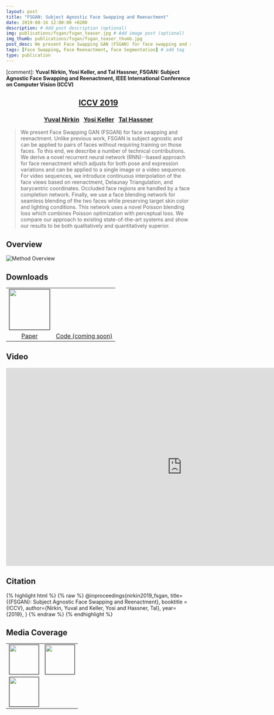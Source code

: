 ```yaml
---
layout: post
title: "FSGAN: Subject Agnostic Face Swapping and Reenactment"
date: 2019-08-16 12:00:00 +0200
description: # Add post description (optional)
img: publications/fsgan/fsgan_teaser.jpg # Add image post (optional)
img_thumb: publications/fsgan/fsgan_teaser_thumb.jpg
post_desc: We present Face Swapping GAN (FSGAN) for face swapping and reenactment. Unlike previous work, FSGAN is subject agnostic and can be applied to pairs of faces without requiring training on those faces. To this end, we describe a number of technical contributions. We derive a novel recurrent neural network (RNN)--based approach for face reenactment which adjusts for both pose and expression variations and can be applied to a single image or a video sequence. For video sequences, we introduce continuous interpolation of the face views based on reenactment, Delaunay Triangulation, and barycentric coordinates. Occluded face regions are handled by a face completion network. Finally, we use a face blending network for seamless blending of the two faces while preserving target skin color and lighting conditions. This network uses a novel Poisson blending loss which combines Poisson optimization with perceptual loss. We compare our approach to existing state-of-the-art systems and show our results to be both qualitatively and quantitatively superior.
tags: [Face Swapping, Face Reenactment, Face Segmentation] # add tag
type: publication
---
```


[comment]: **Yuval Nirkin, Yosi Keller, and Tal Hassner, FSGAN: Subject Agnostic Face Swapping and Reenactment, IEEE International Conference on Computer Vision (ICCV)**
<center><h2><a href="http://iccv2019.thecvf.com/">ICCV 2019</a></h2></center>
<center><h3>
<a href="http://nirkin.com/">Yuval Nirkin</a> &nbsp;
<a href="http://yosi-keller.narod.ru/">Yosi Keller</a> &nbsp;
<a href="https://talhassner.github.io/home/">Tal Hassner</a>
</h3></center>

>We present Face Swapping GAN (FSGAN) for face swapping and reenactment. Unlike previous work, FSGAN is subject agnostic and can be applied to pairs of faces without requiring training on those faces. To this end, we describe a number of technical contributions. We derive a novel recurrent neural network (RNN)--based approach for face reenactment which adjusts for both pose and expression variations and can be applied to a single image or a video sequence. For video sequences, we introduce continuous interpolation of the face views based on reenactment, Delaunay Triangulation, and barycentric coordinates. Occluded face regions are handled by a face completion network. Finally, we use a face blending network for seamless blending of the two faces while preserving target skin color and lighting conditions. This network uses a novel Poisson blending loss which combines Poisson optimization with perceptual loss. We compare our approach to existing state-of-the-art systems and show our results to be both qualitatively and quantitatively superior.

## Overview
![Method Overview]({{site.baseurl}}/assets/img/publications/fsgan/system.jpg)

## Downloads
<table class="download" cellspacing="10" style = "text-align:center; margin-left: auto; margin-right: auto;" border="0">
<tr>
	<td><a href="https://arxiv.org/pdf/1908.05932.pdf"><img style = "height:110px;" src="{{site.baseurl}}/assets/img/publications/fsgan/thumb_paper.jpg" border="1"></a></td>
	<td><a href="http://github.com/{{site.github}}"><i class="fa fa-github" style="font-size:96px;color:black"></i></a></td>
</tr>
<tr>
	<td><a href="https://arxiv.org/pdf/1908.05932.pdf">Paper</a></td>
	<td><a href="http://github.com/{{site.github}}">Code (coming soon)</a></td>
</tr>
</table>

## Video
<center><div class="embed-container">
  <iframe
      src="https://www.youtube.com/embed/BsITEVX6hkE"
      width="960"
      height="540"
      frameborder="0"
      allowfullscreen="">
  </iframe>
</div></center>

## Citation
{% highlight html %}
{% raw %}
@inproceedings{nirkin2019_fsgan,
  title={{FSGAN}: Subject Agnostic Face Swapping and Reenactment},
  booktitle = {ICCV},
  author={Nirkin, Yuval and Keller, Yosi and Hassner, Tal},
  year={2019},
}
{% endraw %}
{% endhighlight %}

## Media Coverage
<table class="download" cellspacing="36" style = "text-align:center; margin-left: auto; margin-right: auto;" border="0">
<tr>
	<td><a href="https://www.vice.com/en_us/article/kz4amx/fsgan-program-makes-it-even-easier-to-make-deepfakes"><img style = "height:80px;" src="{{site.baseurl}}/assets/img/publications/fsgan/media/vice_logo.png" border="1"></a></td>
	<td><a href="https://futurism.com/the-byte/system-easy-create-deepfakes"><img style = "height:80px;" src="{{site.baseurl}}/assets/img/publications/fsgan/media/futurism_logo.png" border="1"></a></td>
</tr>
<tr>	
	<td><a href="https://www.ynet.co.il/articles/0,7340,L-5569238,00.html?fbclid=IwAR3TwjTS2w6Do5pUpy8bA02FTTCYx7knroEm29USpFda94lU6v8sEawGDjY	"><img style = "height:80px;" src="{{site.baseurl}}/assets/img/publications/fsgan/media/ynet_logo.png" border="1"></a></td>
</tr>
</table>
